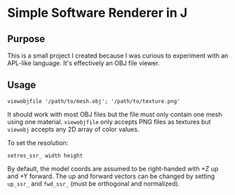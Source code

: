 # Simple Software Renderer in J
## Purpose
This is a small project I created because I was curious to experiment with an APL-like language. It's effectively an OBJ file viewer.
## Usage
    viewobjfile '/path/to/mesh.obj'; '/path/to/texture.png'
It should work with most OBJ files but the file must only contain one mesh using one material. `viewobjfile` only accepts PNG files as textures but `viewobj` accepts any 2D array of color values.

To set the resolution:

    setres_ssr_ width height
By default, the model coords are assumed to be right-handed with +Z up and +Y forward. The up and forward vectors can be changed by setting `up_ssr_` and `fwd_ssr_` (must be orthogonal and normalized).
